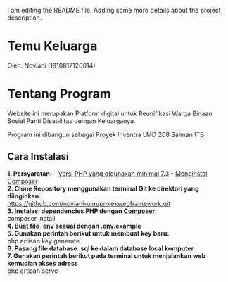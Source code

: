 I am editing the README file. Adding some more details about the project description.
# Temu Keluarga

Oleh: Noviani (1810817120014)


# Tentang Program

Website ini merupakan Platform digital untuk Reunifikasi Warga Binaan Sosial Panti Disabilitas dengan Keluarganya.

Program ini dibangun sebagai Proyek Inventra LMD 208 Salman ITB

## Cara Instalasi

 **1. Persyaratan:**
	 - [Versi PHP yang digunakan minimal 7.3](https://www.php.net/)
	 - [Menginstal Composer](https://getcomposer.org)
 <br>**2. Clone Repository menggunakan terminal Git ke direktori yang diinginkan:**
 <br> https://github.com/noviani-ulm/projekwebframework.git
 <br>**3. Instalasi dependencies PHP dengan [Composer](https://getcomposer.org/ "Composer"):**
 <br> composer install
  <br>**4. Buat file .env sesuai dengan .env.example**
<br>**5. Gunakan perintah berikut untuk membuat key baru:** 
<br>php artisan key:generate
<br>**6. Pasang file database .sql ke dalam database local komputer**
<br>**7. Gunakan perintah berikut pada terminal untuk menjalankan web kemudian akses adress**
<br> php artisan serve
